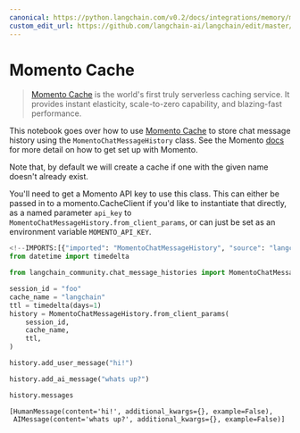 ```yaml
---
canonical: https://python.langchain.com/v0.2/docs/integrations/memory/momento_chat_message_history/
custom_edit_url: https://github.com/langchain-ai/langchain/edit/master/docs/docs/integrations/memory/momento_chat_message_history.ipynb
---
```


# Momento Cache

>[Momento Cache](https://docs.momentohq.com/) is the world's first truly serverless caching service. It provides instant elasticity, scale-to-zero 
> capability, and blazing-fast performance.  


This notebook goes over how to use [Momento Cache](https://www.gomomento.com/services/cache) to store chat message history using the `MomentoChatMessageHistory` class. See the Momento [docs](https://docs.momentohq.com/getting-started) for more detail on how to get set up with Momento.

Note that, by default we will create a cache if one with the given name doesn't already exist.

You'll need to get a Momento API key to use this class. This can either be passed in to a momento.CacheClient if you'd like to instantiate that directly, as a named parameter `api_key` to `MomentoChatMessageHistory.from_client_params`, or can just be set as an environment variable `MOMENTO_API_KEY`.


```python
<!--IMPORTS:[{"imported": "MomentoChatMessageHistory", "source": "langchain_community.chat_message_histories", "docs": "https://api.python.langchain.com/en/latest/chat_message_histories/langchain_community.chat_message_histories.momento.MomentoChatMessageHistory.html", "title": "Momento Cache"}]-->
from datetime import timedelta

from langchain_community.chat_message_histories import MomentoChatMessageHistory

session_id = "foo"
cache_name = "langchain"
ttl = timedelta(days=1)
history = MomentoChatMessageHistory.from_client_params(
    session_id,
    cache_name,
    ttl,
)

history.add_user_message("hi!")

history.add_ai_message("whats up?")
```


```python
history.messages
```



```output
[HumanMessage(content='hi!', additional_kwargs={}, example=False),
 AIMessage(content='whats up?', additional_kwargs={}, example=False)]
```